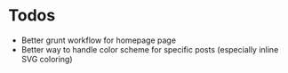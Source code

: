 # Todos

- Better grunt workflow for homepage page
- Better way to handle color scheme for specific posts (especially inline SVG coloring)